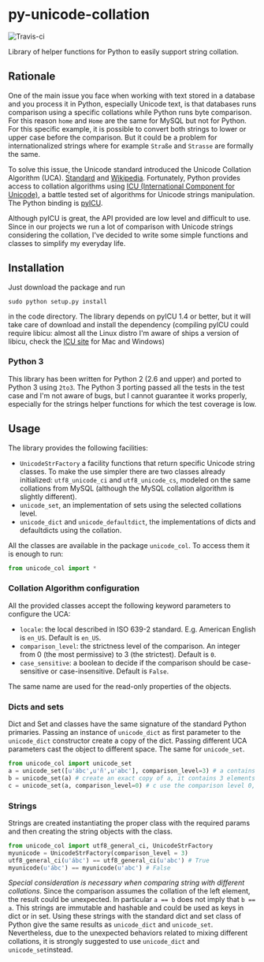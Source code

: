 # py-unicode-collation
![Travis-ci](https://travis-ci.org/LAlbertalli/py-unicode-collation.svg?branch=master)

Library of helper functions for Python to easily support string collation.

## Rationale
One of the main issue you face when working with text stored in a database and you process it in Python, especially Unicode text, is that databases runs comparison using a specific collations while Python runs byte comparison. For this reason `home` and `Home` are the same for MySQL but not for Python. For this specific example, it is possible to convert both strings to lower or upper case before the comparison. But it could be a problem for internationalized strings where for example `Straße` and `Strasse` are formally the same.

To solve this issue, the Unicode standard introduced the Unicode Collation Algorithm (UCA). [Standard](http://unicode.org/reports/tr10/) and [Wikipedia](https://en.wikipedia.org/wiki/Unicode_collation_algorithm). Fortunately, Python provides access to collation algorithms using [ICU (International Component for Unicode)](http://site.icu-project.org/), a battle tested set of algorithms for Unicode strings manipulation. The Python binding is [pyICU](https://pypi.python.org/pypi/PyICU/).

Although pyICU is great, the API provided are low level and difficult to use. Since in our projects we run a lot of comparison with Unicode strings considering the collation, I've decided to write some simple functions and classes to simplify my everyday life.

## Installation
Just download the package and run
```
sudo python setup.py install
```
in the code directory. The library depends on pyICU 1.4 or better, but it will take care of download and install the dependency (compiling pyICU could require libicu: almost all the Linux distro I'm aware of ships a version of libicu, check the [ICU site](http://site.icu-project.org/) for Mac and Windows)
### Python 3
This library has been written for Python 2 (2.6 and upper) and ported to Python 3 using `2to3`. The Python 3 porting passed all the tests in the test case and I'm not aware of bugs, but I cannot guarantee it works properly, especially for the strings helper functions for which the test coverage is low.

## Usage
The library provides the following facilities:
* `UnicodeStrFactory` a facility functions that return specific Unicode string classes. To make the use simpler there are two classes already initialized: `utf8_unicode_ci` and `utf8_unicode_cs`, modeled on the same collations from MySQL (although the MySQL collation algorithm is slightly different).
* `unicode_set`, an implementation of sets using the selected collations level.
* `unicode_dict` and `unicode_defaultdict`, the implementations of dicts and defaultdicts using the collation.

All the classes are available in the package `unicode_col`. To access them it is enough to run:
```python
from unicode_col import *
```
### Collation Algorithm configuration
All the provided classes accept the following keyword parameters to configure the UCA:
* `locale`: the local described in ISO 639-2 standard. E.g. American English is `en_US`. Default is `en_US`.
* `comparison_level`: the strictness level of the comparison. An integer from 0 (the most permissive) to 3 (the strictest). Default is `0`.
* `case_sensitive`: a boolean to decide if the comparison should be case-sensitive or case-insensitive. Default is `False`.

The same name are used for the read-only properties of the objects.
### Dicts and sets
Dict and Set and classes have the same signature of the standard Python primaries. Passing an instance of `unicode_dict` as first parameter to the `unicode_dict` constructor create a copy of the dict. Passing different UCA parameters cast the object to different space. The same for `unicode_set`.
```python
from unicode_col import unicode_set
a = unicode_set([u'ábc',u'ñ',u'abc'], comparison_level=3) # a contains 3 elements
b = unicode_set(a) # create an exact copy of a, it contains 3 elements
c = unicode_set(a, comparison_level=0) # c use the comparison level 0, It contains only two elements because ábc and abc are the same
```
### Strings
Strings are created instantiating the proper class with the required params and then creating the string objects with the class.
```python
from unicode_col import utf8_general_ci, UnicodeStrFactory
myunicode = UnicodeStrFactory(comparison_level = 3)
utf8_general_ci(u'ábc') == utf8_general_ci(u'abc') # True
myunicode(u'ábc') == myunicode(u'abc') # False
```
_Special consideration is necessary when comparing string with different collations_. Since the comparison assumes the collation of the left element, the result could be unexpected. In particular `a == b` does not imply that `b == a`.
This strings are immutable and hashable and could be used as keys in dict or in set. Using these strings with the standard dict and set class of Python give the same results as `unicode_dict` and `unicode_set`. Nevertheless, due to the unexpected behaviors related to mixing different collations, it is strongly suggested to use `unicode_dict` and `unicode_set`instead.
